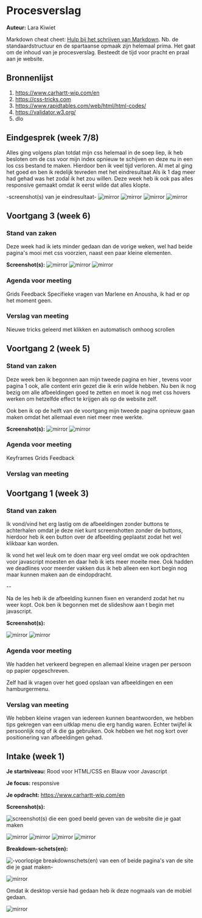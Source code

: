 # Procesverslag
**Auteur:** Lara Kiwiet

Markdown cheat cheet: [Hulp bij het schrijven van Markdown](https://github.com/adam-p/markdown-here/wiki/Markdown-Cheatsheet). Nb. de standaardstructuur en de spartaanse opmaak zijn helemaal prima. Het gaat om de inhoud van je procesverslag. Besteedt de tijd voor pracht en praal aan je website.



## Bronnenlijst
1. https://www.carhartt-wip.com/en
2. https://css-tricks.com
3. https://www.rapidtables.com/web/html/html-codes/
4. https://validator.w3.org/
5. dlo



## Eindgesprek (week 7/8)

Alles ging volgens plan totdat mijn css helemaal in de soep liep, ik heb besloten om de css voor mijn index opnieuw te schijven en deze nu in een los css bestand te maken. Hierdoor ben ik veel tijd verloren. Al met al ging het goed en ben ik redelijk tevreden met het eindresultaat Als ik 1 dag meer had gehad was het zodal ik het zou willen. Deze week heb ik ook pas alles responsive gemaakt omdat ik eerst wilde dat alles klopte.

-screenshot(s) van je eindresultaat-
![mirror](images/journaleind1.png)
![mirror](images/journaleind2.png)
![mirror](images/indexeind1.png)
![mirror](images/indexeind2.png)


## Voortgang 3 (week 6)
### Stand van zaken
Deze week had ik iets minder gedaan dan de vorige weken, wel had beide pagina's mooi met css voorzien, naast een paar kleine elementen. 

**Screenshot(s):**
![mirror](images/voortgang31.png)
![mirror](images/voortgang32.png)
![mirror](images/voortgang33.png)

### Agenda voor meeting
Grids
Feedback
Specifieke vragen van Marlene en Anousha, ik had er op het moment geen.

### Verslag van meeting
Nieuwe tricks geleerd met klikken en automatisch omhoog scrollen


## Voortgang 2 (week 5)

### Stand van zaken
Deze week ben ik begonnen aan mijn tweede pagina en hier , tevens voor pagina 1 ook, alle content erin gezet die ik erin wilde hebben. Nu ben ik nog bezig om alle afbeeldingen goed te zetten en moet ik nog met css hovers werken om hetzelfde effect te krijgen als op de website zelf.

Ook ben ik op de helft van de voortgang mijn tweede pagina opnieuw gaan maken omdat het allemaal even niet meer mee werkte.

**Screenshot(s):**
![mirror](images/voortgang21.png)
![mirror](images/voortgang22.png)

### Agenda voor meeting
Keyframes
Grids
Feedback

### Verslag van meeting



## Voortgang 1 (week 3)

### Stand van zaken

Ik vond/vind het erg lastig om de afbeeldingen zonder buttons te achterhalen omdat je deze niet kunt screenshotten zonder de buttons, hierdoor heb ik een button over de afbeelding geplaatst zodat het wel klikbaar kan worden.

Ik vond het wel leuk om te doen maar erg veel omdat we ook opdrachten voor javascript moesten en daar heb ik iets meer moeite mee. Ook hadden we deadlines voor meerder vakken dus ik heb alleen een kort begin nog maar kunnen maken aan de eindopdracht.

-- 

Na de les heb ik de afbeelding kunnen fixen en veranderd zodat het nu weer kopt. Ook ben ik begonnen met de slideshow aan t begin met javascript.

**Screenshot(s):**

![mirror](images/voortgang1.png)
![mirror](images/vg2)

### Agenda voor meeting

We hadden het verkeerd begrepen en allemaal kleine vragen per persoon op papier opgeschreven.

Zelf had ik vragen over het goed opslaan van afbeeldingen en een hamburgermenu.

### Verslag van meeting

We hebben kleine vragen van iedereen kunnen beantwoorden, we hebben tips gekregen van een uitklap menu die erg handig waren. Echter twijfel ik persoonlijk nog of ik die ga gebruiken. Ook hebben we het nog kort over positionering van afbeeldingen gehad.

## Intake (week 1)

**Je startniveau:** Rood voor HTML/CSS en Blauw voor Javascript

**Je focus:** responsive

**Je opdracht:** https://www.carhartt-wip.com/en

**Screenshot(s):** 

![screenshot(s) die een goed beeld geven van de website die je gaat maken](images/dummy-image.svg)

![mirror](images/img1.svg)
![mirror](images/img2.svg)
![mirror](images/img3.svg)
![mirror](images/img4.svg)

**Breakdown-schets(en):**

![-voorlopige breakdownschets(en) van een of beide pagina's van de site die je gaat maken-](images/dummy-image.svg)

![mirror](images/breakdownschets.carhartt.jpg)

Omdat ik desktop versie had gedaan heb ik deze nogmaals van de mobiel gedaan.

![mirror](images/BreakdownSchets_FED.png)

